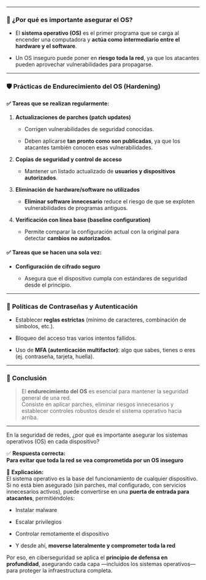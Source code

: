
---

### 🔐 **¿Por qué es importante asegurar el OS?**

- El **sistema operativo (OS)** es el primer programa que se carga al encender una computadora y **actúa como intermediario entre el hardware y el software**.
    
- Un OS inseguro puede poner en **riesgo toda la red**, ya que los atacantes pueden aprovechar vulnerabilidades para propagarse.
    

---

### 🛡️ **Prácticas de Endurecimiento del OS (Hardening)**

#### ✅ Tareas que se realizan regularmente:

1. **Actualizaciones de parches (patch updates)**
    
    - Corrigen vulnerabilidades de seguridad conocidas.
        
    - Deben aplicarse **tan pronto como son publicadas**, ya que los atacantes también conocen esas vulnerabilidades.
        
2. **Copias de seguridad y control de acceso**
    
    - Mantener un listado actualizado de **usuarios y dispositivos autorizados**.
        
3. **Eliminación de hardware/software no utilizados**
    
    - **Eliminar software innecesario** reduce el riesgo de que se exploten vulnerabilidades de programas antiguos.
        
4. **Verificación con línea base (baseline configuration)**
    
    - Permite comparar la configuración actual con la original para detectar **cambios no autorizados**.
        

#### ✅ Tareas que se hacen una sola vez:

- **Configuración de cifrado seguro**
    
    - Asegura que el dispositivo cumpla con estándares de seguridad desde el principio.
        

---

### 🔐 **Políticas de Contraseñas y Autenticación**

- Establecer **reglas estrictas** (mínimo de caracteres, combinación de símbolos, etc.).
    
- Bloqueo del acceso tras varios intentos fallidos.
    
- Uso de **MFA (autenticación multifactor)**: algo que sabes, tienes o eres (ej. contraseña, tarjeta, huella).
    

---

### 🧠 **Conclusión**

> El **endurecimiento del OS** es esencial para mantener la seguridad general de una red.  
> Consiste en aplicar parches, eliminar riesgos innecesarios y establecer controles robustos desde el sistema operativo hacia arriba.

---


En la seguridad de redes, ¿por qué es importante asegurar los sistemas operativos (OS) en cada dispositivo?

✅ **Respuesta correcta:**  
**Para evitar que toda la red se vea comprometida por un OS inseguro**

🔐 **Explicación:**  
El sistema operativo es la base del funcionamiento de cualquier dispositivo. Si no está bien asegurado (sin parches, mal configurado, con servicios innecesarios activos), puede convertirse en una **puerta de entrada para atacantes**, permitiéndoles:

- Instalar malware
    
- Escalar privilegios
    
- Controlar remotamente el dispositivo
    
- Y desde ahí, **moverse lateralmente y comprometer toda la red**
    

Por eso, en ciberseguridad se aplica el **principio de defensa en profundidad**, asegurando cada capa —incluidos los sistemas operativos— para proteger la infraestructura completa.